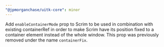 ```yaml
---
"@jpmorganchase/uitk-core": minor
---
```


Add `enableContainerMode` prop to Scrim to be used in combination with existing containerRef in order to make Scrim have its position fixed to a container element instead of the whole window. This prop was previously removed under the name `containerFix`.
